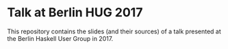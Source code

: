 # Talk at Berlin HUG 2017

This repository contains the slides (and their sources) of a talk
presented at the Berlin Haskell User Group in 2017.
